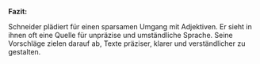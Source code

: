 **Fazit:**

Schneider plädiert für einen sparsamen Umgang mit Adjektiven. Er sieht in ihnen oft eine Quelle für unpräzise und umständliche Sprache. Seine Vorschläge zielen darauf ab, Texte präziser, klarer und verständlicher zu gestalten.
